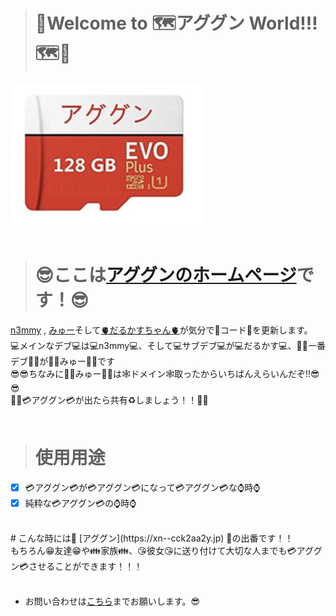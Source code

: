 ># 👋Welcome to 🗺️アググン World!!!🗺️👋<br>
![AGUGUN](https://github.com/aggn-jp/main-page/blob/main/images/aguguncard.png)<br><br>
># 😎ここは[アググンのホームページ](https://アググン.jp/)です！😎<br>
[n3mmy](https://github.com/n3mmy) , [みゅー](https://github.com/my3u)そして[🫀だるかすちゃん🫀](https://github.com/darui3018823)が気分で📓コード📓を更新します。<br>
💻メインなデブ💻は💻n3mmy💻、そして💻サブデブ💻が💻だるかす💻、🍔🍿一番デブ🍿🍔が🍔🍿みゅー🍿🍔です<br>
😎😎ちなみに🍔🍿みゅー🍿🍔は🕸️ドメイン🕸️取ったからいちばんえらいんだぞ‼️😎😎<br>
🎉🎉💳アググン💳が出たら共有♻️しましょう！！🎉🎉<br><br>
># 使用用途<br>
- [x] 💳アググン💳が💳アググン💳になって💳アググン💳な⌚時⌚<br>
- [x] 純粋な💳アググン💳の⌚時⌚<br>
<br>
# こんな時には🗾 [アググン](https://xn--cck2aa2y.jp) 🗾の出番です！！<br>
もちろん😁友達😁や👪家族👪、😘彼女😘に送り付けて大切な人までも💳アググン💳させることができます！！！<br><br>


* お問い合わせは[こちら](<mailto:support@xn--cck2aa2y.jp>)までお願いします。😎

